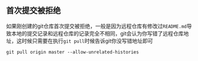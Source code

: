 ## 首次提交被拒绝
如果刚创建的git仓库首次提交被拒绝，一般是因为远程仓库有修改过`README.md`导致本地的提交记录和远程仓库的记录完全不相同，git会认为你写错了远程仓库地址，这时候只需要在执行`git pull`时候告诉git你没写错地址即可
``` git
git pull origin master --allow-unrelated-histories
```
